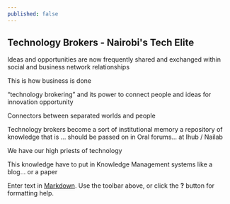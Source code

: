 ```yaml
---
published: false
---
```

## Technology Brokers - Nairobi's Tech Elite

Ideas and opportunities are now frequently shared and exchanged within social and business network relationships

This is how business is done

“technology brokering” and its power to connect people and ideas for innovation opportunity

Connectors between separated worlds and people

Technology brokers become a sort of institutional memory a repository of knowledge that is ... should be passed on in Oral forums... at Ihub / Nailab

We have our high priests of technology

This knowledge have to put in Knowledge Management systems like a blog... or a paper



Enter text in [Markdown](http://daringfireball.net/projects/markdown/). Use the toolbar above, or click the **?** button for formatting help.
